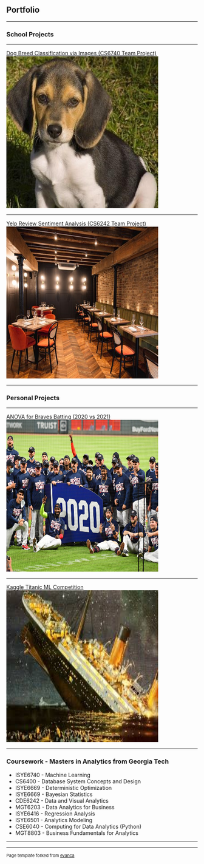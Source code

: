## Portfolio

---

### School Projects 
---
[Dog Breed Classification via Images (CS6740 Team Project)](/6740_Project_Final_Report.pdf)
<img src="images/beagle.jpg"
     width="400"
     height="400"/>

---
[Yelp Review Sentiment Analysis (CS6242 Team Project)](/team130report.pdf)
<img src="images/restaurant.jpg"
     width="400"
     height="400"/>

---

### Personal Projects 
---
[ANOVA for Braves Batting (2020 vs 2021)](/braves_batting_analysis.html)
<img src="images/braves_2020.jpg"
     width="400"
     height="400"/>

---
[Kaggle Titanic ML Competition](/titanic.html)
<img src="images/titanic.jpg"
     width="400"
     height="400"/>

---

### Coursework - Masters in Analytics from Georgia Tech

- ISYE6740 - Machine Learning
- CS6400 - Database System Concepts and Design
- ISYE6669 - Deterministic Optimization
- ISYE6669 - Bayesian Statistics
- CDE6242 - Data and Visual Analytics
- MGT6203 - Data Analytics for Business
- ISYE6416 - Regression Analysis
- ISYE6501 - Analytics Modeling
- CSE6040 - Computing for Data Analytics (Python)
- MGT8803 - Business Fundamentals for Analytics

---




---
<p style="font-size:11px">Page template forked from <a href="https://github.com/evanca/quick-portfolio">evanca</a></p>
<!-- Remove above link if you don't want to attibute -->
